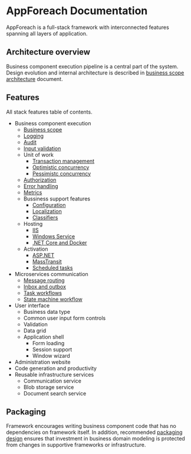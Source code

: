 # AppForeach Documentation

AppForeach is a full-stack framework with interconnected features spanning all layers of application.

## Architecture overview

Business component execution pipeline is a central part of the system. Design evolution and internal architecture is described in [business scope architecture](business-scope.md) document.


## Features

All stack features table of contents.

- Business component execution
    - [Business scope](business-scope.md)
    - [Logging](logging.md)
    - [Audit](audit.md)
    - [Input validation](input-validation.md)
    - Unit of work
        - [Transaction management](transaction-management.md)
        - [Optimistic concurrency](optimistic-concurrency.md)
        - [Pessimistc concurrency](pessimistic-concurrency.md)
    - [Authorization](authorization.md)
    - [Error handling](error-handling.md)
    - [Metrics](metrics.md)
    - Bussiness support features
        - [Configuration](configuration.md)
        - [Localization](localization.md)
        - [Classifiers](classifiers.md)
    - Hosting
        - [IIS](iis.md)
        - [Windows Service](windows-service.md)
        - [.NET Core and Docker](netcore.md)
    - Activation
        - [ASP.NET](aspnet.md)
        - [MassTransit](masstransit.md)
        - [Scheduled tasks](scheduled-tasks.md)
- Microservices communication
    - [Message routing](message-routing.md)
    - [Inbox and outbox](message-inbox-outbox.md)
    - [Task workflows](task-workflow.md)
    - [State machine workflow](state-workflow.md)
- User interface
    - Business data type
    - Common user input form controls
    - Validation
    - Data grid
    - Application shell
        - Form loading
        - Session support
        - Window wizard
- Administration website
- Code generation and productivity
- Reusable infrastructure services
    - Communication service
    - Blob storage service 
    -  Document search service

## Packaging

Framework encourages writing business component code that has no dependencies on framework itself. In addition, recommended [packaging design](packaging.md) ensures that investment in business domain modeling is protected from changes in supportive frameworks or infrastructure.


